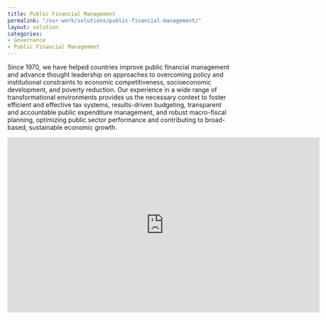 ```yaml
---
title: Public Financial Management
permalink: "/our-work/solutions/public-financial-management/"
layout: solution
categories:
- Governance
- Public Financial Management
---
```


Since 1970, we have helped countries improve public financial management and advance thought leadership on approaches to overcoming policy and institutional constraints to economic competitiveness, socioeconomic development, and poverty reduction. Our experience in a wide range of transformational environments provides us the necessary context to foster efficient and effective tax systems, results-driven budgeting, transparent and accountable public expenditure management, and robust macro-fiscal planning, optimizing public sector performance and contributing to broad-based, sustainable economic growth.

<iframe allowfullscreen="" frameborder="0" height="395" mozallowfullscreen="" src="http://player.vimeo.com/video/51713680?title=0&amp;byline=0&amp;portrait=0" webkitallowfullscreen="" width="703"></iframe>
